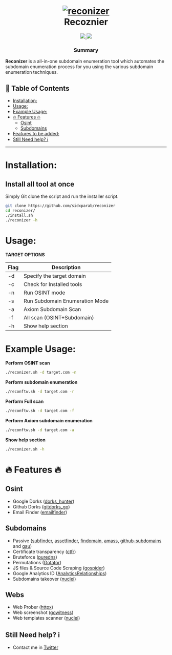 <h1 align="center">
  <br>
  <a href="https://github.com/sidxparab/reconizer"><img src="https://github.com/sidxparab/reconizer/blob/main/Images/reconizer_banner.png" alt="reconizer"></a>
  <br>
  Recoznier
  <br>
</h1>


<p align="center">
  <a href="https://twitter.com/sidxparab">
    <img src="https://img.shields.io/badge/twitter-sidxparab-blue">
  </a>
  <a href="https://sidxparab.gitbook.io/subdomain-enumeration-guide/">
    <img src="https://img.shields.io/badge/doc-GitBook-orange">
  </a>
</p>


<h3 align="center">Summary</h3>

**Reconizer** is a all-in-one subdomain enumeration tool which automates the subdomain enumeration process for you using the various subdomain enumeration techniques.


📔 Table of Contents
-----------------
- [Installation:](#-installation)
- [Usage:](#usage)
- [Example Usage:](#example-usage)
- [:fire: Features :fire:](#fire-features-fire)
  - [Osint](#osint)
  - [Subdomains](#subdomains)
- [Features to be added:](#features-to-be-added)
- [Still Need help? :information_source:](#still-need-help-information_source)

---

# Installation:

## Install all tool at once

Simply Git clone the script and run the installer script.

```bash
git clone https://github.com/sidxparab/reconizer
cd reconizer/
./install.sh
./reconizer -h
```


# Usage:

**TARGET OPTIONS**

| Flag | Description |
|------|-------------|
| -d | Specify the target domain   |
| -c | Check for Installed tools |
| -n | Run OSINT mode  |
| -s | Run Subdomain Enumeration Mode |
| -a | Axiom Subdomain Scan |
| -f | All scan (OSINT+Subdomain) |
| -h | Show help section |


# Example Usage:

**Perform OSINT scan**

```bash
./reconizer.sh -d target.com -n
```

**Perform subdomain enumeration**

```bash
./reconftw.sh -d target.com -r
```

**Perform Full scan**

```bash
./reconftw.sh -d target.com -f
```

**Perform Axiom subdomain enumeration**

```bash
./reconftw.sh -d target.com -a
```

**Show help section**

```bash
./reconizer.sh -h
```

# :fire: Features :fire:

 ## Osint
- Google Dorks ([dorks_hunter](https://github.com/six2dez/dorks_hunter))
- Github Dorks ([gitdorks_go](https://github.com/damit5/gitdorks_go))
- Email Finder  ([emailfinder](https://github.com/Josue87/EmailFinder))

## Subdomains
  - Passive ([subfinder](https://github.com/projectdiscovery/subfinder), [assetfinder](https://github.com/tomnomnom/assetfinder), [findomain](https://github.com/Findomain/Findomain), [amass](https://github.com/OWASP/Amass), [github-subdomains](https://github.com/gwen001/github-subdomains) and [gau](https://github.com/lc/gau))
  - Certificate transparency ([ctfr](https://github.com/UnaPibaGeek/ctfr))
  - Bruteforce ([puredns](https://github.com/d3mondev/puredns))
  - Permutations ([Gotator](https://github.com/Josue87/gotator))
  - JS files & Source Code Scraping ([gospider](https://github.com/jaeles-project/gospider))
  - Google Analytics ID ([AnalyticsRelationships](https://github.com/Josue87/AnalyticsRelationships))
  - Subdomains takeover ([nuclei](https://github.com/projectdiscovery/nuclei))

## Webs
- Web Prober ([httpx](https://github.com/projectdiscovery/httpx))
- Web screenshot ([gowitness](https://github.com/sensepost/gowitness))
- Web templates scanner ([nuclei](https://github.com/projectdiscovery/nuclei))



## Still Need help? :information_source:

-  Contact me in [Twitter](https://twitter.com/sidxparab)

